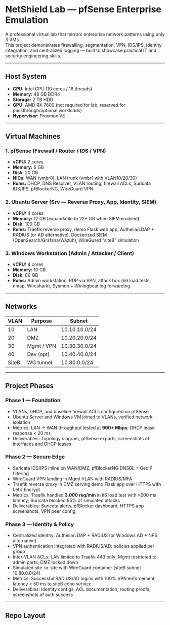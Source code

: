 # NetShield Lab — pfSense Enterprise Emulation

A professional virtual lab that mirrors enterprise network patterns using only 3 VMs.  
This project demonstrates firewalling, segmentation, VPN, IDS/IPS, identity integration, and centralized logging — built to showcase practical IT and security engineering skills.

---

## Host System

- **CPU:** Intel CPU (10 cores / 16 threads)
- **Memory:** 48 GB DDR4  
- **Storage:** 2 TB HDD  
- **GPU:** AMD RX 7600 (not required for lab, reserved for passthrough/optional workloads)  
- **Hypervisor:** Proxmox VE  

---

## Virtual Machines

### 1. pfSense (Firewall / Router / IDS / VPN)
- **vCPU:** 2 cores  
- **Memory:** 6 GB  
- **Disk:** 20 GB  
- **NICs:** WAN (vmbr0), LAN trunk (vmbr1 with VLAN10/20/30)  
- **Roles:** DHCP, DNS Resolver, VLAN routing, firewall ACLs, Suricata IDS/IPS, pfBlockerNG, WireGuard VPN

### 2. Ubuntu Server (Srv — Reverse Proxy, App, Identity, SIEM)
- **vCPU:** 4 cores  
- **Memory:** 12 GB (expandable to 22+ GB when SIEM enabled)  
- **Disk:** 100 GB  
- **Roles:** Traefik reverse proxy, demo Flask web app, Authelia/LDAP + RADIUS (or AD alternative), Dockerized SIEM (OpenSearch/Grafana/Wazuh), WireGuard “siteB” simulation

### 3. Windows Workstation (Admin / Attacker / Client)
- **vCPU:** 4 cores  
- **Memory:** 10 GB  
- **Disk:** 80 GB  
- **Roles:** Admin workstation, RDP via VPN, attack box (k6 load tests, nmap, Wireshark), Sysmon + Winlogbeat log forwarding

---

## Networks

| VLAN | Purpose      | Subnet          |
|------|--------------|-----------------|
| 10   | LAN          | 10.10.10.0/24   |
| 20   | DMZ          | 10.20.20.0/24   |
| 30   | Mgmt / VPN   | 10.30.30.0/24   |
| 40   | Dev (opt)    | 10.40.40.0/24   |
| SiteB| WG tunnel    | 10.80.0.0/24    |

---

## Project Phases

### Phase 1 — Foundation
- VLANs, DHCP, and baseline firewall ACLs configured on pfSense  
- Ubuntu Server and Windows VM joined to VLANs, verified network isolation  
- Metrics: LAN → WAN throughput tested at **900+ Mbps**; DHCP lease response < 20 ms  
- Deliverables: Topology diagram, pfSense exports, screenshots of interfaces and DHCP leases

### Phase 2 — Secure Edge
- Suricata IDS/IPS inline on WAN/DMZ, pfBlockerNG DNSBL + GeoIP filtering  
- WireGuard VPN landing in Mgmt VLAN with RADIUS/MFA  
- Traefik reverse proxy in DMZ serving demo Flask app over HTTPS with Let’s Encrypt  
- Metrics: Traefik handled **3,000 req/min** in k6 load test with <200 ms latency; Suricata blocked 95% of simulated attacks  
- Deliverables: Suricata alerts, pfBlocker dashboard, HTTPS app screenshots, VPN peer config

### Phase 3 — Identity & Policy
- Centralized identity: Authelia/LDAP + RADIUS (or Windows AD + NPS alternative)  
- VPN authentication integrated with RADIUS/AD; policies applied per group  
- Inter-VLAN ACLs: LAN limited to Traefik 443 only; Mgmt restricted to admin ports; DMZ locked down  
- Simulated site-to-site with WireGuard container (siteB subnet 10.80.0.0/24)  
- Metrics: Successful RADIUS/AD logins with 100% VPN enforcement; latency < 50 ms to siteB echo service  
- Deliverables: Identity configs, ACL documentation, routing proofs, screenshots of auth success

---

## Repo Layout

